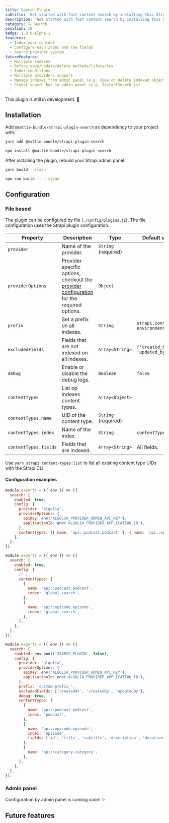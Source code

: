 ```yaml
---
title: Search Plugin
subtitle: 'Get started with fast content search by installing this Strapi Search Plugin! 🔍'
description: 'Get started with fast content search by installing this Strapi Search Plugin!'
category: 🔍 Search
position: 10
badge: 1.0.0-alpha.1
features:
  - Index your content
  - Configure each index and the fields
  - Search provider system
futureFeatures:
  - Multiple indexes
  - Before save/update/delete methods/lifecycles
  - Index conditions
  - Multiple providers support
  - Manage indexes from admin panel (e.g. View or Delete indexed objects)
  - Global search bar in admin panel (e.g. InstantSearch.js)
---
```


<list :items="features"></list>

<alert type="warning">
  This plugin is still in development. 🚧 
</alert>

## Installation

Add `@mattie-bundle/strapi-plugin-search` as dependency to your project with:

<code-group>
  <code-block label="Yarn" active>

```bash
yarn add @mattie-bundle/strapi-plugin-search
```

  </code-block>
  <code-block label="NPM">

```bash
npm install @mattie-bundle/strapi-plugin-search
```

  </code-block>
</code-group>

After installing the plugin, rebuild your Strapi admin panel.

<code-group>
  <code-block label="Yarn" active>

```bash
yarn build --clean
```

  </code-block>
  <code-block label="NPM">

```bash
npm run build -- --clean
```

  </code-block>
</code-group>

## Configuration

### File based

The plugin can be configured by file (`./config/plugins.js`). The file configuration uses the Strapi <strapi-docs-link route="/developer-docs/latest/setup-deployment-guides/configurations/optional/plugins.html">plugin configuration</strapi-docs-link>.

| Property              | Description                                                                                                        | Type                | Default value                      |
| --------------------- | ------------------------------------------------------------------------------------------------------------------ | ------------------- | ---------------------------------- |
| `provider`            | Name of the provider.                                                                                              | `String` (required) |                                    |
| `providerOptions`     | Provider specific options, checkout the [provider configuration](./providers#file-based) for the required options. | `Object`            |                                    |
| `prefix`              | Set a prefix on all indexes.                                                                                       | `String`            | `strapi.config. environment + '_'` |
| `excludedFields`      | Fields that are not indexed on all indexes.                                                                        | `Array<String>`     | `['created_by', 'updated_by']`     |
| `debug`               | Enable or disable the debug logs.                                                                                  | `Boolean`           | `false`                            |
| `contentTypes`        | List op indexes content types.                                                                                     | `Array<Object>`     |                                    |
| `contentTypes.name`   | UID of the content type.                                                                                           | `String` (required) |                                    |
| `contentTypes.index`  | Name of the index.                                                                                                 | `String`            | `contentTypes.name`                |
| `contentTypes.fields` | Fields that are indexed.                                                                                           | `Array<String>`     | All fields.                        |

<alert type="info">

Use `yarn strapi content-types:list` to list all existing content type UIDs with the <strapi-docs-link route="/developer-docs/latest/developer-resources/cli/CLI.html#strapi-content-types-list">Strapi CLI.</strapi-docs-link>

</alert>

#### Configuration examples

<code-group>
  <code-block label="Simple" active>

```js [./config/plugins.js]
module.exports = ({ env }) => ({
  search: {
    enabled: true,
    config: {
      provider: 'algolia',
      providerOptions: {
        apiKey: env('ALGOLIA_PROVIDER_ADMIN_API_KEY'),
        applicationId: env('ALGOLIA_PROVIDER_APPLICATION_ID'),
      },
      contentTypes: [{ name: 'api::podcast.podcast' }, { name: 'api::episode.episode' }, { name: 'api::category.category' }],
    },
  },
});
```

  </code-block>
  <code-block label="Composite index">

```js [./config/plugins.js]
module.exports = ({ env }) => ({
  search: {
    enabled: true,
    config: {
      // ..
      contentTypes: [
        {
          name: 'api::podcast.podcast',
          index: 'global-search',
        },
        {
          name: 'api::episode.episode',
          index: 'global-search',
        },
      ],
    },
  },
});
```

  </code-block>
  <code-block label="Complex">

```js [./config/plugins.js]
module.exports = ({ env }) => ({
  search: {
    enabled: env.bool('SEARCH_PLUGIN', false),
    config: {
      provider: 'algolia',
      providerOptions: {
        apiKey: env('ALGOLIA_PROVIDER_ADMIN_API_KEY'),
        applicationId: env('ALGOLIA_PROVIDER_APPLICATION_ID'),
      },
      prefix: 'custom-prefix_',
      excludedFields: ['createdAt', 'createdBy', 'updatedBy'],
      debug: true,
      contentTypes: [
        {
          name: 'api::podcast.podcast',
          index: 'podcast',
        },
        {
          name: 'api::episode.episode',
          index: 'episode',
          fields: ['id', 'title', 'subtitle', 'description', 'duration', 'type', 'keyWords', 'showNotes', 'podcast', 'hosts', 'quests'],
        },
        {
          name: 'api::category.category',
        },
      ],
    },
  },
});
```

  </code-block>
</code-group>

### Admin panel

<alert>
  Configuration by admin panel is coming soon! ✨ 
</alert>

## Future features

<list :items="futureFeatures" icon="IconChevronRight"></list>

